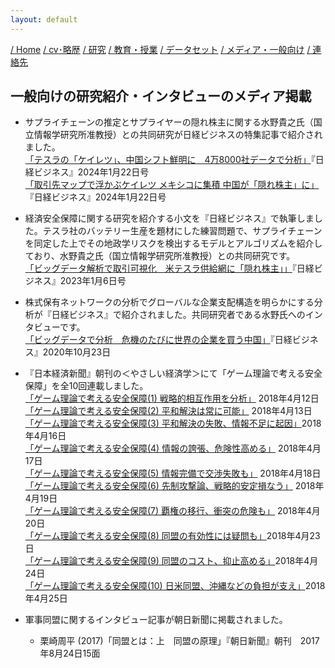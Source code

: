 ```yaml
---
layout: default
---
```

[/ Home](https://skurizaki.github.io/jpn/) [/ cv･略歴](./about.html) [/ 研究](http://www.f.waseda.jp/kurizaki/research.html) [/ 教育・授業](http://www.f.waseda.jp/kurizaki/teaching.html) [/ データセット](http://www.f.waseda.jp/kurizaki/data.html) [/ メディア・一般向け](./media.html) [/ 連絡先](./contact.html)


## 一般向けの研究紹介・インタビューのメディア掲載
- サプライチェーンの推定とサプライヤーの隠れ株主に関する水野貴之氏（国立情報学研究所准教授）との共同研究が日経ビジネスの特集記事で紹介されました。<br>
  [「テスラの「ケイレツ」、中国シフト鮮明に　4万8000社データで分析」](https://business.nikkei.com/atcl/gen/19/00600/011700004/?gift=gl7AsNnH5EboL51iixxT4iekKCYJ4eEgKXWYc2la2mw%253D&n_cid=nbpnb_gift)『日経ビジネス』2024年1月22日号<br>
  [「取引先マップで浮かぶケイレツ メキシコに集積 中国が「隠れ株主」に」](https://business.nikkei.com/atcl/NBD/19/special/01678/)『日経ビジネス』2024年1月22日号<br>

- 経済安全保障に関する研究を紹介する小文を『日経ビジネス』で執筆しました。テスラ社のバッテリー生産を題材にした練習問題で、サプライチェーンを同定した上でその地政学リスクを検出するモデルとアルゴリズムを紹介しており、水野貴之氏（国立情報学研究所准教授）との共同研究です。<br>
  [「ビッグデータ解析で取引可視化　米テスラ供給網に「隠れ株主」」](https://business.nikkei.com/atcl/NBD/19/00150/122600066/)『日経ビジネス』2023年1月6日号<br>

- 株式保有ネットワークの分析でグローバルな企業支配構造を明らかにする分析が『日経ビジネス』で紹介されました。共同研究者である水野氏へのインタビューです。<br>
  [「ビッグデータで分析　危機のたびに世界の企業を買う中国」](https://business.nikkei.com/atcl/gen/19/00141/101200013/)『日経ビジネス』2020年10月23日<br>

- 『日本経済新聞』朝刊の＜やさしい経済学＞にて「ゲーム理論で考える安全保障」を全10回連載しました。<br>
  [「ゲーム理論で考える安全保障(1) 戦略的相互作用を分析」](https://www.nikkei.com/article/DGXMZO29246470R10C18A4SHE000/) 2018年4月12日<br>
  [「ゲーム理論で考える安全保障(2) 平和解決は常に可能」](https://www.nikkei.com/article/DGXMZO29297390S8A410C1SHE000/) 2018年4月13日<br>
  [「ゲーム理論で考える安全保障(3) 平和解決の失敗、情報不足に起因」](https://www.nikkei.com/article/DGXMZO29345800T10C18A4SHE000/)2018年4月16日<br>
  [「ゲーム理論で考える安全保障(4) 情報の誇張、危険性高める」](https://www.nikkei.com/article/DGXMZO29427740W8A410C1SHE000/) 2018年4月17日<br>
  [「ゲーム理論で考える安全保障(5) 情報完備で交渉失敗も」](https://www.nikkei.com/article/DGKKZO29470160X10C18A4KE8000/) 2018年4月18日<br>
  [「ゲーム理論で考える安全保障(6) 先制攻撃論、戦略的安定損なう」](https://www.nikkei.com/article/DGXMZO29527380Y8A410C1SHE000/) 2018年4月19日<br>
  [「ゲーム理論で考える安全保障(7) 覇権の移行、衝突の危険も」](https://www.nikkei.com/article/DGKKZO29572880Z10C18A4KE8000/) 2018年4月20日<br>
  [「ゲーム理論で考える安全保障(8) 同盟の有効性には疑問も」](https://www.nikkei.com/article/DGXMZO29630610Q8A420C1SHE000/)2018年4月23日<br>
  [「ゲーム理論で考える安全保障(9) 同盟のコスト、抑止高める」](https://www.nikkei.com/article/DGXMZO29713350T20C18A4SHE000/)2018年4月24日<br>
  [「ゲーム理論で考える安全保障(10) 日米同盟、沖縄などの負担が支え」](https://www.nikkei.com/article/DGXMZO29760810U8A420C1SHE000/)2018年4月25日<br>


- 軍事同盟に関するインタビュー記事が朝日新聞に掲載されました。<br>
  - 栗崎周平 (2017)「同盟とは：上　同盟の原理」『朝日新聞』朝刊　2017年8月24日15面

